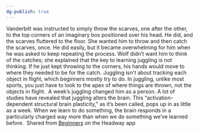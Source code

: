 ```yaml
---
dg-publish: true
---
```


Vanderbilt was instructed to simply throw the scarves, one after the other, to the top corners of an imaginary box positioned over his head. He did, and the scarves fluttered to the floor. She wanted him to throw and then catch the scarves, once. He did easily, but it became overwhelming for him when he was asked to keep repeating the process.
​
Wolf didn’t want him to think of the catches; she explained that the key to learning juggling is not thinking. If he just kept throwing to the corners, his hands would move to where they needed to be for the catch.
​
Juggling isn't about tracking each object in flight, which beginners mostly try to do. In juggling, unlike most sports, you just have to look to the apex of where things are thrown, not the objects in flight.
​
A week’s juggling changed him as a person. A lot of studies have revealed that juggling alters the brain. This “activation-dependent structural brain plasticity,” as it’s been called, pops up in as little as a week.
​
When we learn to do something, the brain responds in a particularly charged way more than when we do something we’ve learned before.
​
Shared from [Beginners](https://headway.onelink.me/9USK?pid=app_referral&af_web_dp=https%3A%2F%2Fweb.get-headway.com%2Fbook%2Fbeginners&c=highlight&af_siteid=summary_text) on the Headway app
